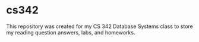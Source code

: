 # cs342
This repository was created for my CS 342 Database Systems class to store my reading question answers, labs, and homeworks.

